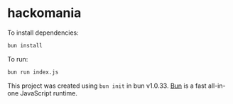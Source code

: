 # hackomania

To install dependencies:

```bash
bun install
```

To run:

```bash
bun run index.js
```

This project was created using `bun init` in bun v1.0.33. [Bun](https://bun.sh) is a fast all-in-one JavaScript runtime.
